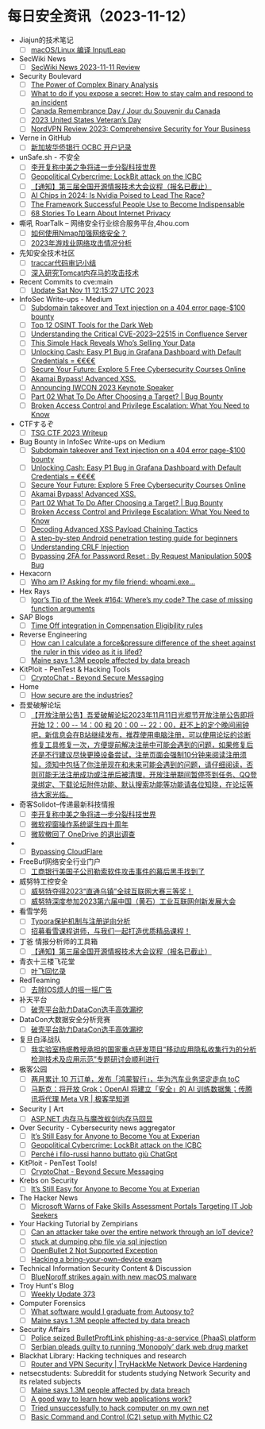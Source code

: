 # 每日安全资讯（2023-11-12）

- Jiajun的技术笔记
  - [ ] [macOS/Linux 编译 InputLeap](https://jiajunhuang.com/articles/2023_11_11-input_leap.md.html)
- SecWiki News
  - [ ] [SecWiki News 2023-11-11 Review](http://www.sec-wiki.com/?2023-11-11)
- Security Boulevard
  - [ ] [The Power of Complex Binary Analysis](https://securityboulevard.com/2023/11/the-power-of-complex-binary-analysis/)
  - [ ] [What to do if you expose a secret: How to stay calm and respond to an incident](https://securityboulevard.com/2023/11/what-to-do-if-you-expose-a-secret-how-to-stay-calm-and-respond-to-an-incident/)
  - [ ] [Canada Remembrance Day / Jour du Souvenir du Canada](https://securityboulevard.com/2023/11/canada-remembrance-day-jour-du-souvenir-du-canada-2/)
  - [ ] [2023 United States Veteran’s Day](https://securityboulevard.com/2023/11/2023-united-states-veterans-day/)
  - [ ] [NordVPN Review 2023: Comprehensive Security for Your Business](https://securityboulevard.com/2023/11/nordvpn-review-2023-comprehensive-security-for-your-business/)
- Verne in GitHub
  - [ ] [新加坡华侨银行 OCBC 开户记录](https://einverne.github.io/post/2023/11/ocbc.html)
- unSafe.sh - 不安全
  - [ ] [李开复称中美之争将进一步分裂科技世界](https://buaq.net/go-196787.html)
  - [ ] [Geopolitical Cybercrime: LockBit attack on the ICBC](https://buaq.net/go-196748.html)
  - [ ] [【通知】第三届全国开源情报技术大会议程（报名已截止）](https://buaq.net/go-196757.html)
  - [ ] [AI Chips in 2024: Is Nvidia Poised to Lead The Race?](https://buaq.net/go-196751.html)
  - [ ] [The Framework Successful People Use to Become Indispensable](https://buaq.net/go-196752.html)
  - [ ] [68 Stories To Learn About Internet Privacy](https://buaq.net/go-196753.html)
- 嘶吼 RoarTalk – 网络安全行业综合服务平台,4hou.com
  - [ ] [如何使用Nmap加强网络安全？](https://www.4hou.com/posts/lkyl)
  - [ ] [2023年游戏业网络攻击情况分析](https://www.4hou.com/posts/OXjg)
- 先知安全技术社区
  - [ ] [traccar代码审记小结](https://xz.aliyun.com/t/13025)
  - [ ] [深入研究Tomcat内存马的攻击技术](https://xz.aliyun.com/t/13024)
- Recent Commits to cve:main
  - [ ] [Update Sat Nov 11 12:15:27 UTC 2023](https://github.com/trickest/cve/commit/16e238b09985eddc57c4a2f770f62b9093ee70f3)
- InfoSec Write-ups - Medium
  - [ ] [Subdomain takeover and Text injection on a 404 error page-$100 bounty](https://infosecwriteups.com/subdomain-takeover-and-text-injection-on-a-404-error-page-100-bounty-e47ccf359e6b?source=rss----7b722bfd1b8d---4)
  - [ ] [Top 12 OSINT Tools for the Dark Web](https://infosecwriteups.com/top-12-osint-tools-for-the-dark-web-cfcf88c8fbe0?source=rss----7b722bfd1b8d---4)
  - [ ] [Understanding the Critical CVE-2023–22515 in Confluence Server](https://infosecwriteups.com/understanding-the-critical-cve-2023-22515-in-confluence-server-c0b59dddbb1c?source=rss----7b722bfd1b8d---4)
  - [ ] [This Simple Hack Reveals Who’s Selling Your Data](https://infosecwriteups.com/this-simple-hack-reveals-whos-selling-your-data-037c391f2cc5?source=rss----7b722bfd1b8d---4)
  - [ ] [Unlocking Cash: Easy P1 Bug in Grafana Dashboard with Default Credentials = €€€€](https://infosecwriteups.com/unlocking-cash-easy-p1-bug-in-grafana-dashboard-with-default-credentials-fa36ddf271da?source=rss----7b722bfd1b8d---4)
  - [ ] [Secure Your Future: Explore 5 Free Cybersecurity Courses Online](https://infosecwriteups.com/secure-your-future-explore-5-free-cybersecurity-courses-online-085a335ecc19?source=rss----7b722bfd1b8d---4)
  - [ ] [Akamai Bypass! Advanced XSS.](https://infosecwriteups.com/akamai-bypass-advanced-xss-68634f082859?source=rss----7b722bfd1b8d---4)
  - [ ] [Announcing IWCON 2023 Keynote Speaker](https://infosecwriteups.com/announcing-iwcon-2023-keynote-speaker-6b6be2a2f6f3?source=rss----7b722bfd1b8d---4)
  - [ ] [Part 02 What To Do After Choosing a Target? | Bug Bounty](https://infosecwriteups.com/part-02-what-to-do-after-choosing-a-target-bug-bounty-eb8d73ee73ee?source=rss----7b722bfd1b8d---4)
  - [ ] [Broken Access Control and Privilege Escalation: What You Need to Know](https://infosecwriteups.com/broken-access-control-and-privilege-escalation-what-you-need-to-know-fd19f32044b9?source=rss----7b722bfd1b8d---4)
- CTFするぞ
  - [ ] [TSG CTF 2023 Writeup](https://ptr-yudai.hatenablog.com/entry/2023/11/12/041435)
- Bug Bounty in InfoSec Write-ups on Medium
  - [ ] [Subdomain takeover and Text injection on a 404 error page-$100 bounty](https://infosecwriteups.com/subdomain-takeover-and-text-injection-on-a-404-error-page-100-bounty-e47ccf359e6b?source=rss----7b722bfd1b8d--bug_bounty)
  - [ ] [Unlocking Cash: Easy P1 Bug in Grafana Dashboard with Default Credentials = €€€€](https://infosecwriteups.com/unlocking-cash-easy-p1-bug-in-grafana-dashboard-with-default-credentials-fa36ddf271da?source=rss----7b722bfd1b8d--bug_bounty)
  - [ ] [Secure Your Future: Explore 5 Free Cybersecurity Courses Online](https://infosecwriteups.com/secure-your-future-explore-5-free-cybersecurity-courses-online-085a335ecc19?source=rss----7b722bfd1b8d--bug_bounty)
  - [ ] [Akamai Bypass! Advanced XSS.](https://infosecwriteups.com/akamai-bypass-advanced-xss-68634f082859?source=rss----7b722bfd1b8d--bug_bounty)
  - [ ] [Part 02 What To Do After Choosing a Target? | Bug Bounty](https://infosecwriteups.com/part-02-what-to-do-after-choosing-a-target-bug-bounty-eb8d73ee73ee?source=rss----7b722bfd1b8d--bug_bounty)
  - [ ] [Broken Access Control and Privilege Escalation: What You Need to Know](https://infosecwriteups.com/broken-access-control-and-privilege-escalation-what-you-need-to-know-fd19f32044b9?source=rss----7b722bfd1b8d--bug_bounty)
  - [ ] [Decoding Advanced XSS Payload Chaining Tactics](https://infosecwriteups.com/decoding-advanced-xss-payload-chaining-tactics-c72cd17da2fe?source=rss----7b722bfd1b8d--bug_bounty)
  - [ ] [A step-by-step Android penetration testing guide for beginners](https://infosecwriteups.com/a-step-by-step-android-penetration-testing-guide-for-beginners-8435e5e969a3?source=rss----7b722bfd1b8d--bug_bounty)
  - [ ] [Understanding CRLF Injection](https://infosecwriteups.com/understanding-crlf-injection-7b042fd5fb22?source=rss----7b722bfd1b8d--bug_bounty)
  - [ ] [Bypassing 2FA for Password Reset : By Request Manipulation 500$ Bug](https://infosecwriteups.com/bypassing-2fa-for-password-reset-by-request-manipulation-500-bug-3c6ed909322f?source=rss----7b722bfd1b8d--bug_bounty)
- Hexacorn
  - [ ] [Who am I? Asking for my file friend: whoami.exe…](https://www.hexacorn.com/blog/2023/11/11/who-am-i-asking-for-my-file-friend-whoami-exe/)
- Hex Rays
  - [ ] [Igor’s Tip of the Week #164: Where’s my code? The case of missing function arguments](https://hex-rays.com/blog/igors-tip-of-the-week-164-wheres-my-code-the-case-of-missing-function-arguments/)
- SAP Blogs
  - [ ] [Time Off integration in Compensation Eligibility rules](https://blogs.sap.com/2023/11/11/time-off-integration-in-compensation-eligibility-rules/)
- Reverse Engineering
  - [ ] [How can I calculate a force&pressure difference of the sheet against the ruler in this video as it is lifed?](https://www.reddit.com/r/ReverseEngineering/comments/17t5drh/how_can_i_calculate_a_forcepressure_difference_of/)
  - [ ] [Maine says 1.3M people affected by data breach](https://www.reddit.com/r/ReverseEngineering/comments/17t0r2f/maine_says_13m_people_affected_by_data_breach/)
- KitPloit - PenTest & Hacking Tools
  - [ ] [CryptoChat - Beyond Secure Messaging](http://www.kitploit.com/2023/11/cryptochat-beyond-secure-messaging.html)
- Home
  - [ ] [How secure are the industries?](https://r0075h3ll.github.io/Industrial-Control-System-Security-Primer/)
- 吾爱破解论坛
  - [ ] [【开放注册公告】吾爱破解论坛2023年11月11日光棍节开放注册公告即将开始 12：00 -- 14：00 和 20：00 -- 22：00，赶不上的定个晚间闹钟吧，新信息会在B站继续发布，推荐使用电脑注册，可以使用论坛的诊断修复工具修复一次，方便提前解决注册中可能会遇到的问题，如果修复后还是不行建议尽快更换设备尝试，注册页面会强制10分钟来阅读注册须知，须知中包括了你注册现在和未来可能会遇到的问题，请仔细阅读，否则可能无法注册成功或注册后被清理，开放注册期间暂停签到任务、QQ登录绑定、下载论坛附件功能、默认搜索功能等功能请各位知晓，在论坛等待大家光临。](https://mp.weixin.qq.com/s?__biz=MjM5Mjc3MDM2Mw==&mid=2651139835&idx=1&sn=cbf01ffaad7e4a71b3b7808b209086ba&chksm=bd50beaf8a2737b98655dc43f6d5288b50b999d6f5c89a8c5f5209ee41ea997aa966755f66fb&scene=58&subscene=0#rd)
- 奇客Solidot–传递最新科技情报
  - [ ] [李开复称中美之争将进一步分裂科技世界](https://www.solidot.org/story?sid=76598)
  - [ ] [微软视窗操作系统诞生四十周年](https://www.solidot.org/story?sid=76597)
  - [ ] [微软撤回了 OneDrive 的退出调查](https://www.solidot.org/story?sid=76596)
- 
  - [ ] [Bypassing CloudFlare](https://cornerpirate.com/2023/11/11/bypassing-cloudflare/)
- FreeBuf网络安全行业门户
  - [ ] [工商银行美国子公司勒索软件攻击事件的幕后黑手找到了](https://www.freebuf.com/news/383568.html)
- 威努特工控安全
  - [ ] [威努特夺得2023“直通乌镇”全球互联网大赛三等奖！](https://mp.weixin.qq.com/s?__biz=MzAwNTgyODU3NQ==&mid=2651105054&idx=1&sn=9b407d04e7476aed3f94750cd0559494&chksm=80e6bdaeb79134b8ff695840f4c04198f66fcca5adacc9724fbfb8e6a1d7b1ef12961d4b5cf6&scene=58&subscene=0#rd)
  - [ ] [​威努特深度参加2023第六届中国（黄石）工业互联网创新发展大会](https://mp.weixin.qq.com/s?__biz=MzAwNTgyODU3NQ==&mid=2651105054&idx=2&sn=f09976ade35606d888041016bf04897e&chksm=80e6bdaeb79134b8a5f8a9a64155b5f7b90733ea243d7c8afe0a646b0d511dbf74ec9e8feb93&scene=58&subscene=0#rd)
- 看雪学苑
  - [ ] [Typora保护机制与注册逆向分析](https://mp.weixin.qq.com/s?__biz=MjM5NTc2MDYxMw==&mid=2458528183&idx=1&sn=2207e3beb82c9e8c9113d60bde8fbd6e&chksm=b18d193d86fa902b0fe1178b9835dc9395977586ba2e4eec336d6672431a8514760cb383fe18&scene=58&subscene=0#rd)
  - [ ] [招募看雪课程讲师，与我们一起打造优质精品课程！](https://mp.weixin.qq.com/s?__biz=MjM5NTc2MDYxMw==&mid=2458528183&idx=2&sn=5bd0a534a7f338fedc1e32a300c8780a&chksm=b18d193d86fa902bb0b9085619dae97fdd0423f1d4c04301172ff7ce2087cdffd6645e33201a&scene=58&subscene=0#rd)
- 丁爸 情报分析师的工具箱
  - [ ] [【通知】第三届全国开源情报技术大会议程（报名已截止）](https://mp.weixin.qq.com/s?__biz=MzI2MTE0NTE3Mw==&mid=2651140522&idx=1&sn=93f4b75446d96d5b8c4b7dd1f19249be&chksm=f1af4690c6d8cf86062e03b23ec63d4fef78ebe8737e4faf2b8f8f16412a39558c62e7932d1f&scene=58&subscene=0#rd)
- 青衣十三楼飞花堂
  - [ ] [叶飞回忆录](https://mp.weixin.qq.com/s?__biz=MzUzMjQyMDE3Ng==&mid=2247486937&idx=1&sn=4d1fe417e8344d0f976f486bed2147f1&chksm=fab2cee6cdc547f030a5163da6043756d409ffe155f02e6b3d85f7fc0517432ae665dc0b4412&scene=58&subscene=0#rd)
- RedTeaming
  - [ ] [去除IOS烦人的摇一摇广告](https://mp.weixin.qq.com/s?__biz=MzUyMDgzMDMyMg==&mid=2247484453&idx=1&sn=b2a23d12d1cc834ce0268a9ef296a61a&chksm=f9e52838ce92a12eab17f6cd450cdd865fdcae42b4c1acf1c96cbfef71b6879a463702389bfd&scene=58&subscene=0#rd)
- 补天平台
  - [ ] [破壳平台助力DataCon选手高效漏挖](https://mp.weixin.qq.com/s?__biz=MzI2NzY5MDI3NQ==&mid=2247500317&idx=1&sn=01a3323972408bd9794e893087447b1d&chksm=eaf98a51dd8e034734cc2b1bcc0c5b9bcdfaf5a5464828610e2e0989b4018124aa2c473b6057&scene=58&subscene=0#rd)
- DataCon大数据安全分析竞赛
  - [ ] [破壳平台助力DataCon选手高效漏挖](https://mp.weixin.qq.com/s?__biz=MzU5Njg1NzMyNw==&mid=2247487544&idx=1&sn=1014afe76fc9a130279047f8e44081c3&chksm=fe5d08b8c92a81aef6d9f9ec2a6dc9ee0163310cb307e1a4e655d5f9895dd1f0c5fdfbe5e7fd&scene=58&subscene=0#rd)
- 复旦白泽战队
  - [ ] [我实验室杨珉教授承担的国家重点研发项目“移动应用隐私收集行为的分析检测技术及应用示范”专题研讨会顺利进行](https://mp.weixin.qq.com/s?__biz=MzU4NzUxOTI0OQ==&mid=2247487885&idx=1&sn=0574afefddc8df559de835e26474393d&chksm=fdeb95f3ca9c1ce56e80c06d02002d088c5fbc38f4dd827e2ee3e5a7a4add5b8c3ea6626439d&scene=58&subscene=0#rd)
- 极客公园
  - [ ] [两月累计 10 万订单，发布「鸿蒙智行」，华为汽车业务坚定走向 toC](https://mp.weixin.qq.com/s?__biz=MTMwNDMwODQ0MQ==&mid=2653021138&idx=1&sn=bdddc88e134d0aeeac507e501c69beac&chksm=7e549e644923177258bc9c8376b756a5f0cbfbc8837b99cc5fc4868e6ab597361697779e0f6c&scene=58&subscene=0#rd)
  - [ ] [马斯克：将开放 Grok；OpenAI 将建立「安全」的 AI 训练数据集；传腾讯将代理 Meta VR | 极客早知道](https://mp.weixin.qq.com/s?__biz=MTMwNDMwODQ0MQ==&mid=2653021119&idx=1&sn=bd7e88e7465986eb2fceba67cf4c3cde&chksm=7e549e094923171fe27e01665ee606f6b1e635e9931af1f86dcdefa17b35bc81a72751ddd70b&scene=58&subscene=0#rd)
- Security丨Art
  - [ ] [ASP.NET 内存马与魔改蚁剑内存马回显](https://mp.weixin.qq.com/s?__biz=MzUyOTI5MTM4OQ==&mid=2247484049&idx=1&sn=611b984b2e084234549d1525e862944c&chksm=fa620383cd158a95ff4a67f3aba9055b32c952af1505023454cf54d51f5b19037a66acfbbda9&scene=58&subscene=0#rd)
- Over Security - Cybersecurity news aggregator
  - [ ] [It’s Still Easy for Anyone to Become You at Experian](https://krebsonsecurity.com/2023/11/its-still-easy-for-anyone-to-become-you-at-experian/)
  - [ ] [Geopolitical Cybercrime: LockBit attack on the ICBC](https://blog.bushidotoken.net/2023/11/geopolitical-cybercrime-lockbit-attack.html)
  - [ ] [Perché i filo-russi hanno buttato giù ChatGpt](https://www.cybersecurity360.it/nuove-minacce/perche-i-filo-russi-hanno-buttato-giu-chatgpt/)
- KitPloit - PenTest Tools!
  - [ ] [CryptoChat - Beyond Secure Messaging](http://www.kitploit.com/2023/11/cryptochat-beyond-secure-messaging.html)
- Krebs on Security
  - [ ] [It’s Still Easy for Anyone to Become You at Experian](https://krebsonsecurity.com/2023/11/its-still-easy-for-anyone-to-become-you-at-experian/)
- The Hacker News
  - [ ] [Microsoft Warns of Fake Skills Assessment Portals Targeting IT Job Seekers](https://thehackernews.com/2023/11/microsoft-warns-of-fake-skills.html)
- Your Hacking Tutorial by Zempirians
  - [ ] [Can an attacker take over the entire network through an IoT device?](https://www.reddit.com/r/HowToHack/comments/17sv6u6/can_an_attacker_take_over_the_entire_network/)
  - [ ] [stuck at dumping php file via sql injection](https://www.reddit.com/r/HowToHack/comments/17stj8y/stuck_at_dumping_php_file_via_sql_injection/)
  - [ ] [OpenBullet 2 Not Supported Exception](https://www.reddit.com/r/HowToHack/comments/17sukta/openbullet_2_not_supported_exception/)
  - [ ] [Hacking a bring-your-own-device exam](https://www.reddit.com/r/HowToHack/comments/17sy570/hacking_a_bringyourowndevice_exam/)
- Technical Information Security Content & Discussion
  - [ ] [BlueNoroff strikes again with new macOS malware](https://www.reddit.com/r/netsec/comments/17sz288/bluenoroff_strikes_again_with_new_macos_malware/)
- Troy Hunt's Blog
  - [ ] [Weekly Update 373](https://www.troyhunt.com/weekly-update-373/)
- Computer Forensics
  - [ ] [What software would I graduate from Autopsy to?](https://www.reddit.com/r/computerforensics/comments/17t31o1/what_software_would_i_graduate_from_autopsy_to/)
  - [ ] [Maine says 1.3M people affected by data breach](https://www.reddit.com/r/computerforensics/comments/17t0r7e/maine_says_13m_people_affected_by_data_breach/)
- Security Affairs
  - [ ] [Police seized BulletProftLink phishing-as-a-service (PhaaS) platform](https://securityaffairs.com/154041/cyber-crime/bulletproftlink-phaas-platform-seized.html)
  - [ ] [Serbian pleads guilty to running ‘Monopoly’ dark web drug market](https://securityaffairs.com/154033/cyber-crime/monopoly-market-admin-plead-guilty.html)
- Blackhat Library: Hacking techniques and research
  - [ ] [Router and VPN Security | TryHackMe Network Device Hardening](https://www.reddit.com/r/blackhat/comments/17srr8x/router_and_vpn_security_tryhackme_network_device/)
- netsecstudents: Subreddit for students studying Network Security and its related subjects
  - [ ] [Maine says 1.3M people affected by data breach](https://www.reddit.com/r/netsecstudents/comments/17t0qbd/maine_says_13m_people_affected_by_data_breach/)
  - [ ] [A good way to learn how web applications work?](https://www.reddit.com/r/netsecstudents/comments/17t071r/a_good_way_to_learn_how_web_applications_work/)
  - [ ] [Tried unsuccessfully to hack computer on my own net](https://www.reddit.com/r/netsecstudents/comments/17t3xgl/tried_unsuccessfully_to_hack_computer_on_my_own/)
  - [ ] [Basic Command and Control (C2) setup with Mythic C2](https://www.reddit.com/r/netsecstudents/comments/17sw7np/basic_command_and_control_c2_setup_with_mythic_c2/)

